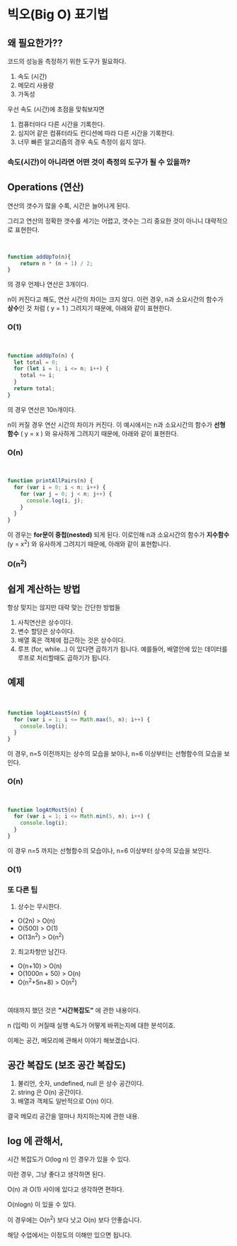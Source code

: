 # 빅오(Big O) 표기법

## 왜 필요한가??
코드의 성능을 측정하기 위한 도구가 필요하다.
1. 속도 (시간)
2. 메모리 사용량
3. 가독성

우선 속도 (시간)에 초점을 맞춰보쟈면

1. 컴퓨터마다 다른 시간을 기록한다.
2. 심지어 같은 컴퓨터라도 컨디션에 따라 다른 시간을 기록한다.
3. 너무 빠른 알고리즘의 경우 속도 측정이 쉽지 않다.

### **속도(시간)이 아니라면 어떤 것이 측정의 도구가 될 수 있을까?**

## Operations (연산)
연산의 갯수가 많을 수록, 시간은 늘어나게 된다.

그리고 연산의 정확한 갯수를 세기는 어렵고, 갯수는 그리 중요한 것이 아니니 대략적으로 표현한다.

<br />

~~~ javascript
function addUpTo(n){
    return n * (n + 1) / 2;
}
~~~

의 경우 언제나 연산은 3개이다.

n이 커진다고 해도, 연산 시간의 차이는 크지 않다. 이런 경우, n과 소요시간의 함수가 **상수**인 것 처럼 ( y = 1 ) 그려지기 때문에, 아래와 같이 표현한다. 

### O(1)

<br />

~~~ javascript
function addUpTo(n) {
  let total = 0;
  for (let i = 1; i <= n; i++) {
    total += i;
  }
  return total;
}
~~~

의 경우 연산은 10n개이다.

n이 커질 경우 연산 시간의 차이가 커진다. 이 예시에서는 n과 소요시간의 함수가 **선형함수** ( y = x ) 와 유사하게 그려지기 때문에, 아래와 같이 표현한다.

### O(n)

<br />

~~~ javascript
function printAllPairs(n) {
  for (var i = 0; i < n; i++) {
    for (var j = 0; j < n; j++) {
      console.log(i, j);
    }
  }
}
~~~

이 경우는 **for문이 중첩(nested)** 되게 된다. 이로인해 n과 소요시간의 함수가 **지수함수** (y = x<sup>2</sup>) 와 유사하게 그려지기 때문에, 아래와 같이 표현합니다.

### O(n<sup>2</sup>)

## 쉽게 계산하는 방법

항상 맞지는 않지만 대략 맞는 간단한 방법들

1. 사칙연산은 상수이다.
2. 변수 할당은 상수이다.
3. 배열 혹은 객체에 접근하는 것은 상수이다.
4. 루프 (for, while...) 이 있다면 곱하기가 됩니다. 
예를들어, 배열안에 있는 데이터를 루프로 처리할때도 곱하기가 됩니다. 

## 예제

<br />

~~~ javascript
function logAtLeast5(n) {
  for (var i = 1; i <= Math.max(5, n); i++) {
    console.log(i);
  }
}
~~~

이 경우, n=5 이전까지는 상수의 모습을 보이나, n=6 이상부터는 선형함수의 모습을 보인다.

### O(n)

<br />

~~~ javascript
function logAtMost5(n) {
  for (var i = 1; i <= Math.min(5, n); i++) {
    console.log(i);
  }
}
~~~

이 경우 n=5 까지는 선형함수의 모습이나, n=6 이상부터 상수의 모습을 보인다.

### O(1)



### 또 다른 팁

1. 상수는 무시한다.
- O(2n) > O(n)
- O(500) > O(1)
- O(13n<sup>2</sup>) > O(n<sup>2</sup>)

2. 최고차항만 남긴다.
- O(n+10) > O(n)
- O(1000n + 50) > O(n)
- O(n<sup>2</sup>+5n+8) > O(n<sup>2</sup>)

<br />

여태까지 했던 것은 **"시간복잡도"** 에 관한 내용이다.

n (입력) 이 커질때 실행 속도가 어떻게 바뀌는지에 대한 분석이죠.

이제는 공간, 메모리에 관해서 이야기 해보겠습니다.



## 공간 복잡도 (보조 공간 복잡도)

1. 불리언, 숫자, undefined, null 은 상수 공간이다.
2. string 은 O(n) 공간이다.
3. 배열과 객체도 일반적으로 O(n) 이다.

결국 메모리 공간을 얼마나 차지하는지에 관한 내용.

## log 에 관해서,

시간 복잡도가 O(log n) 인 경우가 있을 수 있다.

이런 경우, 그냥 좋다고 생각하면 된다.

O(n) 과 O(1) 사이에 있다고 생각하면 편하다.

O(nlogn) 이 있을 수 있다.

이 경우에는 O(n<sup>2</sup>) 보다 낫고 O(n) 보다 안좋습니다.

해당 수업에서는 이정도의 이해만 있으면 됩니다.

